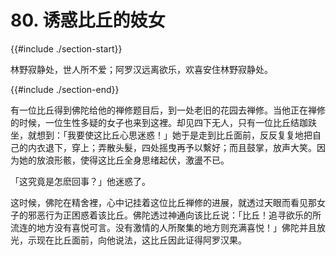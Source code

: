 # 80. 诱惑比丘的妓女
{{#include ./section-start}}

林野寂静处，世人所不爱；阿罗汉远离欲乐，欢喜安住林野寂静处。

{{#include ./section-end}}

有一位比丘得到佛陀给他的禅修题目后，到一处老旧的花园去禅修。当他正在禅修的时候，一位生性多疑的女子也来到这裡。却见四下无人，只有一位比丘结跏趺坐，就想到：「我要使这比丘心思迷惑！」她于是走到比丘面前，反反复复地把自己的内衣退下，穿上；弄散头髮，四处摇曳再予以繫好；而且鼓掌，放声大笑。因为她的放浪形骸，使得这比丘全身思绪起伏，激盪不已。

「这究竟是怎麽回事？」他迷惑了。

这时候，佛陀在精舍裡，心中记挂着这位比丘禅修的进展，就透过天眼而看见那女子的邪恶行为正困惑着该比丘。佛陀透过神通向该比丘说：「比丘！追寻欲乐的所流连的地方没有喜悦可言。没有激情的人所聚集的地方则充满喜悦！」佛陀并且放光，示现在比丘面前，向他说法，这比丘因此证得阿罗汉果。

